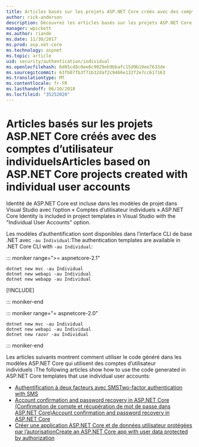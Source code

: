 ```yaml
---
title: Articles basés sur les projets ASP.NET Core créés avec des comptes d’utilisateur individuels
author: rick-anderson
description: Découvrez les articles basés sur les projets ASP.NET Core créés avec des comptes d’utilisateur individuels.
manager: wpickett
ms.author: riande
ms.date: 11/30/2017
ms.prod: asp.net-core
ms.technology: aspnet
ms.topic: article
uid: security/authentication/individual
ms.openlocfilehash: 6d05cd8c0ee6c9029eb9bbafc15d9b19ee7633de
ms.sourcegitcommit: 63fb07fb3f71b32daf2c9466e132f2e7cc617163
ms.translationtype: MT
ms.contentlocale: fr-FR
ms.lasthandoff: 06/10/2018
ms.locfileid: "35252020"
---
```

# <a name="articles-based-on-aspnet-core-projects-created-with-individual-user-accounts"></a><span data-ttu-id="03775-103">Articles basés sur les projets ASP.NET Core créés avec des comptes d’utilisateur individuels</span><span class="sxs-lookup"><span data-stu-id="03775-103">Articles based on ASP.NET Core projects created with individual user accounts</span></span>

<span data-ttu-id="03775-104">Identité de ASP.NET Core est incluse dans les modèles de projet dans Visual Studio avec l’option « Comptes d’utilisateur individuels ».</span><span class="sxs-lookup"><span data-stu-id="03775-104">ASP.NET Core Identity is included in project templates in Visual Studio with the "Individual User Accounts" option.</span></span>

<span data-ttu-id="03775-105">Les modèles d’authentification sont disponibles dans l’interface CLI de base .NET avec `-au Individual`:</span><span class="sxs-lookup"><span data-stu-id="03775-105">The authentication templates are available in .NET Core CLI with `-au Individual`:</span></span>

::: moniker range=">= aspnetcore-2.1"

```console
dotnet new mvc -au Individual
dotnet new webapi -au Individual
dotnet new webapp -au Individual
```

[!INCLUDE[](~/includes/webapp-alias-notice.md)]

::: moniker-end

::: moniker range="= aspnetcore-2.0"

```console
dotnet new mvc -au Individual
dotnet new webapi -au Individual
dotnet new razor -au Individual
```

::: moniker-end

<span data-ttu-id="03775-107">Les articles suivants montrent comment utiliser le code généré dans les modèles ASP.NET Core qui utilisent des comptes d’utilisateur individuels :</span><span class="sxs-lookup"><span data-stu-id="03775-107">The following articles show how to use the code generated in ASP.NET Core templates that use individual user accounts:</span></span>

* [<span data-ttu-id="03775-108">Authentification à deux facteurs avec SMS</span><span class="sxs-lookup"><span data-stu-id="03775-108">Two-factor authentication with SMS</span></span>](xref:security/authentication/2fa)
* [<span data-ttu-id="03775-109">Account confirmation and password recovery in ASP.NET Core (Confirmation de compte et récupération de mot de passe dans ASP.NET Core)</span><span class="sxs-lookup"><span data-stu-id="03775-109">Account confirmation and password recovery in ASP.NET Core</span></span>](xref:security/authentication/accconfirm)
* [<span data-ttu-id="03775-110">Créer une application ASP.NET Core et de données utilisateur protégées par l’autorisation</span><span class="sxs-lookup"><span data-stu-id="03775-110">Create an ASP.NET Core app with user data protected by authorization</span></span>](xref:security/authorization/secure-data)
